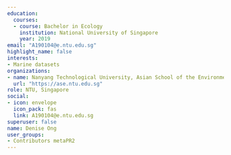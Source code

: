 ```yaml
---
education:
  courses:
  - course: Bachelor in Ecology
    institution: National University of Singapore
    year: 2019
email: "A190104@e.ntu.edu.sg"
highlight_name: false
interests:
- Marine datasets
organizations:
- name: Nanyang Technological University, Asian School of the Environment
  url: "https://ase.ntu.edu.sg"
role: NTU, Singapore
social:
- icon: envelope
  icon_pack: fas
  link: A190104@e.ntu.edu.sg
superuser: false
name: Denise Ong
user_groups:
- Contributors metaPR2
---
```


